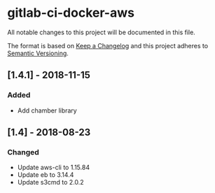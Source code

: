# gitlab-ci-docker-aws
All notable changes to this project will be documented in this file.

The format is based on [Keep a Changelog](http://keepachangelog.com/en/1.0.0/)
and this project adheres to [Semantic Versioning](http://semver.org/spec/v2.0.0.html).

## [1.4.1] - 2018-11-15
### Added
- Add chamber library

## [1.4] - 2018-08-23
### Changed
- Update aws-cli to 1.15.84
- Update eb to 3.14.4
- Update s3cmd to 2.0.2
